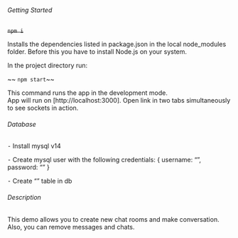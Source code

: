 ###### Getting Started

~~`npm i`~~

Installs the dependencies listed in package.json in the local node_modules folder. 
Before this you have to install Node.js on your system.

In the project directory run:

~~ `npm start`~~

This command runs the app in the development mode.<br />
App will run on [http://localhost:3000].
Open link in two tabs simultaneously to see sockets in action. 

###### Database

 ⁃ Install mysql v14

 ⁃ Create mysql user with the following credentials:
 {
  username: “”,
  password: “”
 }

 ⁃ Create “” table in db
 
###### Description

This demo allows you to create new chat rooms and make conversation. Also, you can remove messages and chats.





